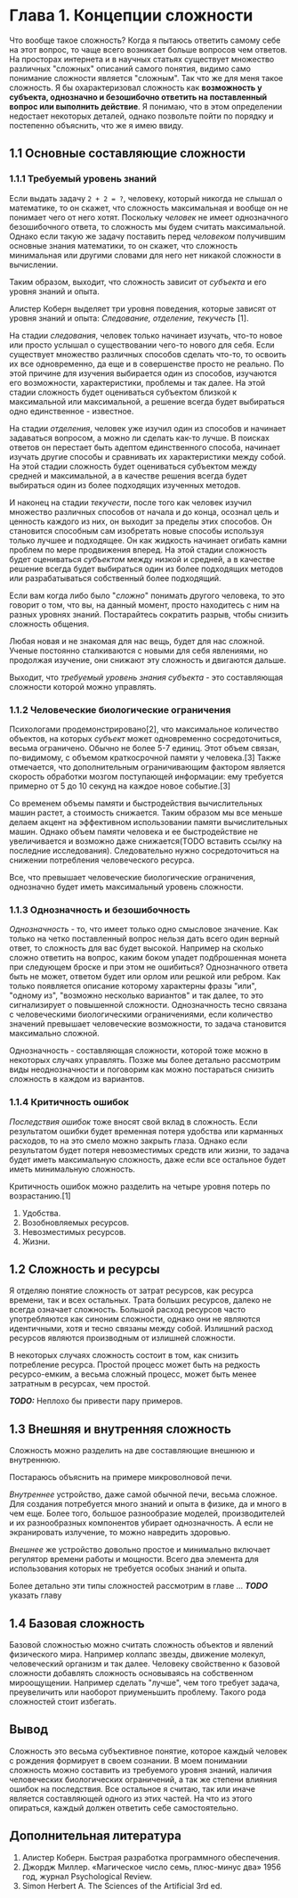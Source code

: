 # Глава 1. Концепции сложности

Что вообще такое сложность? Когда я пытаюсь ответить самому себе на этот вопрос, то чаще всего возникает больше вопросов чем ответов. На просторах интернета и в научных статьях существует множество различных "сложных" описаний самого понятия, видимо само понимание сложности является "сложным".
Так что же для меня такое сложность. Я бы охарактеризовал сложность как **возможность у субъекта, однозначно и безошибочно ответить на поставленный вопрос или выполнить действие**. Я понимаю, что в этом определении недостает некоторых деталей, однако позвольте пойти по порядку и постепенно объяснить, что же я имею ввиду.
## 1.1 Основные составляющие сложности

### 1.1.1 Требуемый уровень знаний
 
Если выдать задачу `2 + 2 = ?`, человеку, который никогда не слышал о математике, то он скажет, что сложность максимальная и вообще он не понимает чего от него хотят. Поскольку *человек* не имеет однозначного безошибочного ответа, то сложность мы будем считать максимальной. Однако если такую же задачу поставить перед *человеком* получившим основные знания математики, то он скажет, что сложность минимальная или другими словами для него нет никакой сложности в вычислении.

Таким образом, выходит, что сложность зависит от *субъекта* и его уровня знаний и опыта.

Алистер Коберн выделяет три уровня поведения, которые зависят от уровня знаний и опыта: *Следование, отделение, текучесть* [1].

На стадии *следования*, человек только начинает изучать, что-то новое или просто услышал о существовании чего-то нового для себя. Если существует множество различных способов сделать что-то, то освоить их все одновременно, да еще и в совершенстве просто не реально. По этой причине для изучения выбирается один из способов, изучаются его возможности, характеристики, проблемы и так далее. На этой стадии сложность будет оцениваться субъектом близкой к максимальной или максимальной, а решение всегда будет выбираться одно единственное - известное.

На стадии *отделения*, человек уже изучил один из способов и начинает задаваться вопросом, а можно ли сделать как-то лучше. В поисках ответов он перестает быть адептом единственного способа, начинает изучать другие способы и сравнивать их характеристики между собой. На этой стадии сложность будет оцениваться субъектом между средней и максимальной, а в качестве решения всегда будет выбираться один из более подходящих изученных методов.

И наконец на стадии *текучести*, после того как человек изучил множество различных способов от начала и до конца, осознал цель и ценность каждого из них, он выходит за пределы этих способов. Он становится способным сам изобретать новые способы используя только лучшее и подходящее. Он как жидкость начинает огибать камни проблем по мере продвижения вперед. На этой стадии сложность будет оцениваться *субъектом* между низкой и средней, а в качестве решение всегда будет выбираться один из более подходящих методов или разрабатываться собственный более подходящий.

Если вам когда либо было "*сложно*" понимать другого человека, то это говорит о том, что вы, на данный момент, просто находитесь с ним на разных уровнях знаний. Постарайтесь сократить разрыв, чтобы снизить сложность общения.

Любая новая и не знакомая для нас вещь, будет для нас сложной. Ученые постоянно сталкиваются с новыми для себя явлениями, но продолжая изучение, они снижают эту сложность и двигаются дальше.

Выходит, что *требуемый уровень знания субъекта* - это составляющая сложности которой можно управлять.

### 1.1.2 Человеческие биологические ограничения

Психологами продемонстрировано[2], что максимальное количество объектов, на которых *субъект* может одновременно сосредоточиться, весьма ограничено. Обычно не более 5-7 единиц. Этот объем связан, по-видимому, с объемом краткосрочной памяти у человека.[3] Также отмечается, что дополнительным ограничивающим фактором является скорость обработки мозгом поступающей информации: ему требуется примерно от 5 до 10 секунд на каждое новое событие.[3]

Со временем объемы памяти и быстродействия вычислительных машин растет, а стоимость снижается. Таким образом мы все меньше делаем акцент на эффективном использовании памяти вычислительных машин. Однако объем памяти человека и ее быстродействие не увеличивается и возможно даже снижается(TODO вставить ссылку на последние исследования). Следовательно нужно сосредоточиться на снижении потребления человеческого ресурса.

Все, что превышает человеческие биологические ограничения, однозначно будет иметь максимальный уровень сложности.
### 1.1.3 Однозначность и безошибочность

*Однозначность* - то, что имеет только одно смысловое значение. Как только на четко поставленный вопрос нельзя дать всего один верный ответ, то сложность для вас будет высокой. Например на сколько сложно ответить на вопрос, каким боком упадет подброшенная монета при следующем броске и при этом не ошибиться? Однозначного ответа быть не может, ответом будет или орлом или решкой или ребром. Как только появляется описание которому характерны фразы "или", "одному из", "возможно несколько вариантов" и так далее, то это сигнализирует о повышенной сложности. Однозначность тесно связана с человеческими биологическими ограничениями, если количество значений превышает человеческие возможности, то задача становится максимально сложной.

Однозначность - составляющая сложности, которой тоже можно в некоторых случаях управлять.
Позже мы более детально рассмотрим виды неоднозначности и поговорим как можно постараться снизить сложность в каждом из вариантов.
### 1.1.4 Критичность ошибок

*Последствия ошибок* тоже вносят свой вклад в сложность. Если результатом ошибки будет временная потеря удобства или карманных расходов, то на это смело можно закрыть глаза. Однако если результатом будет потеря невозместимых средств или жизни, то задача будет иметь максимальную сложность, даже если все остальное будет иметь минимальную сложность.

Критичность ошибок можно разделить на четыре уровня потерь по возрастанию.[1]
1. Удобства.
2. Возобновляемых ресурсов.
3. Невозместимых ресурсов.
4. Жизни.

## 1.2 Сложность и ресурсы

Я отделяю понятие сложность от затрат ресурсов, как ресурса времени, так и всех остальных. Трата больших ресурсов, далеко не всегда означает сложность. Большой расход ресурсов часто употребляются как синоним сложности, однако они не являются идентичными, хотя и тесно связаны между собой. Излишний расход ресурсов являются производным от излишней сложности. 

В некоторых случаях сложность состоит в том, как снизить потребление ресурса. Простой процесс может быть на редкость ресурсо-емким, а весьма сложный процесс, может быть менее затратным в ресурсах, чем простой.

***TODO:*** Неплохо бы привести пару примеров.

## 1.3 Внешняя и внутренняя сложность

Сложность можно разделить на две составляющие внешнюю и внутреннюю. 

Постараюсь объяснить на примере микроволновой печи.

*Внутреннее* устройство, даже самой обычной печи, весьма сложное. Для создания потребуется много знаний и опыта в физике, да и много в чем еще. Более того, большое разнообразие моделей, производителей и их разнообразных компонентов убирает однозначность. А если не экранировать излучение, то можно навредить здоровью.

*Внешнее* же устройство довольно простое и минимально включает регулятор времени работы и мощности. Всего два элемента для использования которых не требуется особых знаний и опыта.

Более детально эти типы сложностей рассмотрим в главе ... ***TODO*** указать главу

## 1.4 Базовая сложность

Базовой сложностью можно считать сложность объектов и явлений физического мира. Например коллапс звезды, движение молекул, человеческий организм и так далее.
Человеку свойственно к базовой сложности добавлять сложность основываясь на собственном мироощущении. Например сделать "лучше", чем того требует задача, преувеличить или наоборот приуменьшить проблему. Такого рода сложностей стоит избегать.

## Вывод

Сложность это весьма субъективное понятие, которое каждый человек с рождения формирует в своем сознании. В моем понимании сложность можно составить из требуемого уровня знаний, наличия человеческих биологических ограничений, а так же степени влияния ошибок на последствия. Все остальное я считаю, так или иначе является составляющей одного из этих частей. На что из этого опираться, каждый должен ответить себе самостоятельно.

## Дополнительная литература
1. Алистер Коберн. Быстрая разработка программного обеспечения.
2. Джордж Миллер. «Магическое число семь, плюс-минус два» 1956 год, журнал Psychological Review.
3. Simon Herbert A. The Sciences of the Artificial 3rd ed.